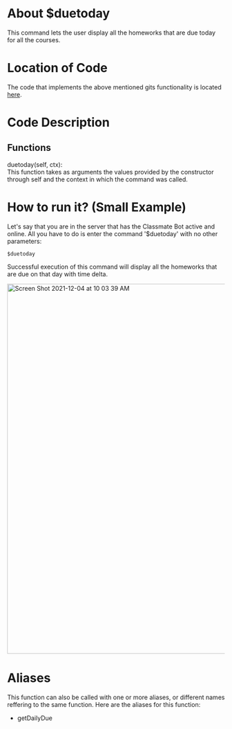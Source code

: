 # About $duetoday
This command lets the user display all the homeworks that are due today for all the courses. 

# Location of Code
The code that implements the above mentioned gits functionality is located [here](https://github.com/SE21-Team2/ClassMateBot/blob/main/cogs/deadline.py).

# Code Description
## Functions
duetoday(self, ctx): <br>
This function takes as arguments the values provided by the constructor through self and the context in which the command was called. 

# How to run it? (Small Example)
Let's say that you are in the server that has the Classmate Bot active and online. All you have to do is 
enter the command '$duetoday' with no other parameters:

```
$duetoday
```
Successful execution of this command will display all the homeworks that are due on that day with time delta.

<img width="855" alt="Screen Shot 2021-12-04 at 10 03 39 AM" src="https://user-images.githubusercontent.com/78971563/144714806-5f36e62e-3e3e-4a47-9e14-b6419f1463d1.png">

# Aliases

This function can also be called with one or more aliases, or different names reffering to the same function. Here are the aliases for this function:

 - getDailyDue
 